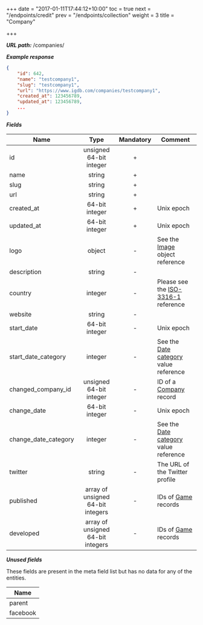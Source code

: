 +++
date = "2017-01-11T17:44:12+10:00"
toc = true
next = "/endpoints/credit"
prev = "/endpoints/collection"
weight = 3
title = "Company"

+++

***URL path:*** /companies/

***Example response***

```json
{
    "id": 642,
    "name": "testcompany1",
    "slug": "testcompany1",
    "url": "https://www.igdb.com/companies/testcompany1",
    "created_at": 123456789,
    "updated_at": 123456789,
    ...
}
```

***Fields***

| Name                 | Type                              | Mandatory | Comment |
| -------------------- |:---------------------------------:|:---------:| ------- |
| id                   | unsigned 64-bit integer           |     +     ||
| name                 | string                            |     +     ||
| slug                 | string                            |     +     ||
| url                  | string                            |     +     ||
| created_at           | 64-bit integer                    |     +     | Unix epoch |
| updated_at           | 64-bit integer                    |     +     | Unix epoch |
| logo                 | object                            |     -     | See the [Image](../../misc-objects/image) object reference |
| description          | string                            |     -     ||
| country              | integer                           |     -     | Please see the [ISO-3316-1](https://en.wikipedia.org/wiki/ISO_3166-1_numeric) reference |
| website              | string                            |     -     ||
| start_date           | 64-bit integer                    |     -     | Unix epoch |
| start_date_category  | integer                           |     -     | See the [Date category](../../enum-fields/date-category) value reference |
| changed_company_id   | unsigned 64-bit integer           |     -     | ID of a [Company](../company) record |
| change_date          | 64-bit integer                    |     -     | Unix epoch |
| change_date_category | integer                           |     -     | See the [Date category](../../enum-fields/date-category) value reference |
| twitter              | string                            |     -     | The URL of the Twitter profile |
| published            | array of unsigned 64-bit integers |     -     | IDs of [Game](../game) records |
| developed            | array of unsigned 64-bit integers |     -     | IDs of [Game](../game) records |

***Unused fields***

These fields are present in the meta field list but has no data for any of the entities.

| Name |
| ---- |
| parent |
| facebook |
